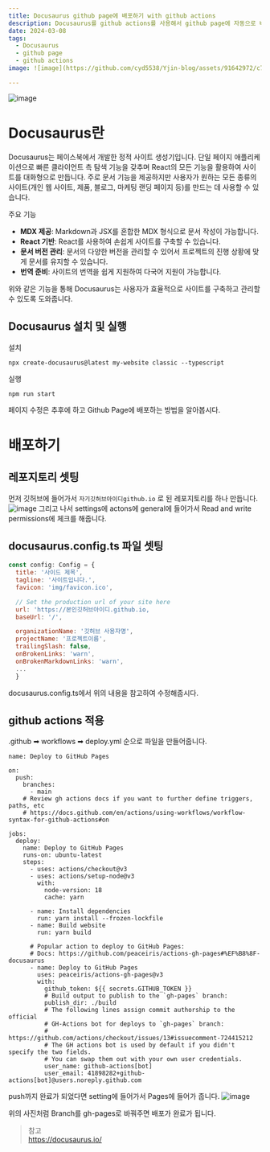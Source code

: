 ```yaml
---
title: Docusaurus github page에 배포하기 with github actions
description: Docusaurus를 github actions를 사용해서 github page에 자동으로 배포해봅시다.
date: 2024-03-08
tags:
  - Docusaurus
  - github page
  - github actions
image: ![image](https://github.com/cyd5538/Yjin-blog/assets/91642972/c7dc7649-82da-4d00-8de5-67cc6f6b3860)

---
```


![image](https://github.com/cyd5538/Yjin-blog/assets/91642972/b21baafe-f745-484f-b63f-c6650b019d33)

# Docusaurus란
Docusaurus는 페이스북에서 개발한 정적 사이트 생성기입니다. 
단일 페이지 애플리케이션으로 빠른 클라이언트 측 탐색 기능을 갖추며 React의 모든 기능을 활용하여 사이트를 대화형으로 만듭니다. 
주로 문서 기능을 제공하지만 사용자가 원하는 모든 종류의 사이트(개인 웹 사이트, 제품, 블로그, 마케팅 랜딩 페이지 등)를 만드는 데 사용할 수 있습니다.

주요 기능

- **MDX 제공**: Markdown과 JSX를 혼합한 MDX 형식으로 문서 작성이 가능합니다.
- **React 기반**: React를 사용하여 손쉽게 사이트를 구축할 수 있습니다.
- **문서 버전 관리**: 문서의 다양한 버전을 관리할 수 있어서 프로젝트의 진행 상황에 맞게 문서를 유지할 수 있습니다.
- **번역 준비**: 사이트의 번역을 쉽게 지원하여 다국어 지원이 가능합니다.

위와 같은 기능을 통해 Docusaurus는 사용자가 효율적으로 사이트를 구축하고 관리할 수 있도록 도와줍니다.

## Docusaurus 설치 및 실행
설치
```
npx create-docusaurus@latest my-website classic --typescript
```
실행
```
npm run start
```
페이지 수정은 추후에 하고 Github Page에 배포하는 방법을 알아봅시다.

# 배포하기
## 레포지토리 셋팅
먼저 깃허브에 들어가서 `자기깃허브아이디github.io` 로 된 레포지토리를 하나 만듭니다.
![image](https://github.com/cyd5538/Yjin-blog/assets/91642972/0437fb8f-2914-4db9-8425-47fd1c41380b)
그리고 나서 settings에 actons에 general에 들어가서 Read and write permissions에 체크를 해줍니다.

## docusaurus.config.ts 파일 셋팅
```js
const config: Config = {
  title: '사이드 제목',
  tagline: '사이트입니다.',
  favicon: 'img/favicon.ico',

  // Set the production url of your site here
  url: 'https://본인깃허브아이디.github.io,
  baseUrl: '/',

  organizationName: '깃허브 사용자명',
  projectName: '프로젝트이름', 
  trailingSlash: false,
  onBrokenLinks: 'warn',
  onBrokenMarkdownLinks: 'warn',
  ...
  }
```
docusaurus.config.ts에서 위의 내용을 참고하여 수정해줍시다.
## github actions 적용
.github ➡ workflows ➡ deploy.yml  순으로 파일을 만들어줍니다.
```
name: Deploy to GitHub Pages

on:
  push:
    branches:
      - main
    # Review gh actions docs if you want to further define triggers, paths, etc
    # https://docs.github.com/en/actions/using-workflows/workflow-syntax-for-github-actions#on

jobs:
  deploy:
    name: Deploy to GitHub Pages
    runs-on: ubuntu-latest
    steps:
      - uses: actions/checkout@v3
      - uses: actions/setup-node@v3
        with:
          node-version: 18
          cache: yarn

      - name: Install dependencies
        run: yarn install --frozen-lockfile
      - name: Build website
        run: yarn build

      # Popular action to deploy to GitHub Pages:
      # Docs: https://github.com/peaceiris/actions-gh-pages#%EF%B8%8F-docusaurus
      - name: Deploy to GitHub Pages
        uses: peaceiris/actions-gh-pages@v3
        with:
          github_token: ${{ secrets.GITHUB_TOKEN }}
          # Build output to publish to the `gh-pages` branch:
          publish_dir: ./build
          # The following lines assign commit authorship to the official
          # GH-Actions bot for deploys to `gh-pages` branch:
          # https://github.com/actions/checkout/issues/13#issuecomment-724415212
          # The GH actions bot is used by default if you didn't specify the two fields.
          # You can swap them out with your own user credentials.
          user_name: github-actions[bot]
          user_email: 41898282+github-actions[bot]@users.noreply.github.com
```

push까지 완료가 되었다면 setting에 들어가서 Pages에 들어가 줍니다.
![image](https://github.com/cyd5538/Yjin-blog/assets/91642972/d11483f3-e6d8-49fe-a16a-971ae066f2d9)

위의 사진처럼 Branch를 gh-pages로 바꿔주면 배포가 완료가 됩니다.

> 참고  
https://docusaurus.io/
